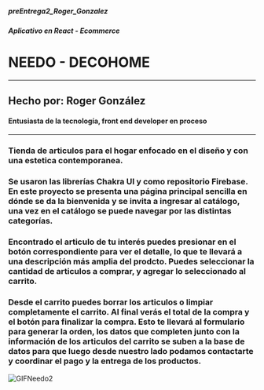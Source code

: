 ##### preEntrega2_Roger_Gonzalez

##### Aplicativo en React - Ecommerce

# **NEEDO - DECOHOME**
***
## Hecho por: Roger González
#### Entusiasta de la tecnología, front end developer en proceso

***
### Tienda de articulos para el hogar enfocado en el diseño y con una estetica contemporanea. 
### Se usaron las librerías Chakra UI y como repositorio Firebase. En este proyecto se presenta una página principal sencilla en dónde se da la bienvenida y se invita a ingresar al catálogo, una vez en el catálogo se puede navegar por las distintas categorías. 
### Encontrado el articulo de tu interés puedes presionar en el botón correspondiente para ver el detalle, lo que te llevará a una descripción más amplia del prodcto. Puedes seleccionar la cantidad de articulos a comprar, y agregar lo seleccionado al carrito.
### Desde el carrito puedes borrar los articulos o limpiar completamente el carrito. Al final verás el total de la compra y el botón para finalizar la compra. Esto te llevará al formulario para generar la orden, los datos que completen junto con la información de los articulos del carrito se suben a la base de datos para que luego desde nuestro lado podamos contactarte y coordinar el pago y la entrega de los productos.


![GIFNeedo2](https://github.com/Gozzco/preEntrega2_Roger_Gonzalez/assets/118758175/5c9322d0-3a3b-40eb-9d8e-8a88fa404152)




